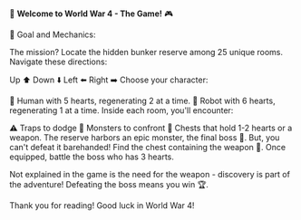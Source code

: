 🚀 **Welcome to World War 4 - The Game!** 🎮

🎯 Goal and Mechanics:

The mission? Locate the hidden bunker reserve among 25 unique rooms. Navigate these directions:

Up ⬆️
Down ⬇️
Left ⬅️
Right ➡️
Choose your character:

🧑 Human with 5 hearts, regenerating 2 at a time.
🤖 Robot with 6 hearts, regenerating 1 at a time.
Inside each room, you'll encounter:

⚠️ Traps to dodge
🦹 Monsters to confront
🎁 Chests that hold 1-2 hearts or a weapon.
The reserve harbors an epic monster, the final boss 🐉. But, you can't defeat it barehanded! Find the chest containing the weapon 🔫. Once equipped, battle the boss who has 3 hearts.

Not explained in the game is the need for the weapon - discovery is part of the adventure! Defeating the boss means you win 🏆.

Thank you for reading! Good luck in World War 4!
